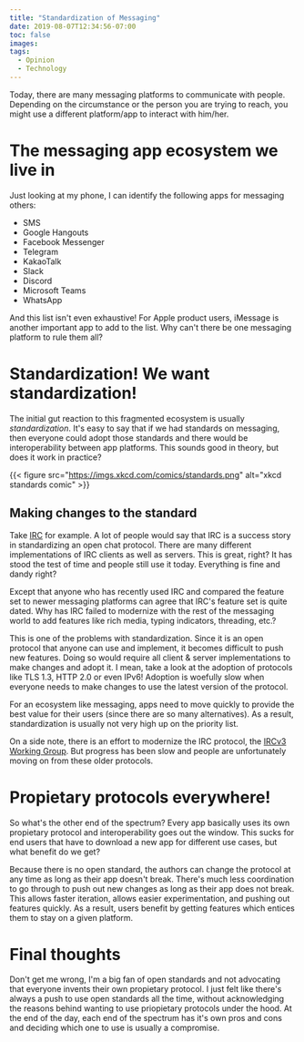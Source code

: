 ```yaml
---
title: "Standardization of Messaging"
date: 2019-08-07T12:34:56-07:00
toc: false
images:
tags: 
  - Opinion
  - Technology
---
```

Today, there are many messaging platforms to communicate with people. Depending on the circumstance or the person you are trying to reach, you might use a different platform/app to interact with him/her.

# The messaging app ecosystem we live in
Just looking at my phone, I can identify the following apps for messaging others:

* SMS
* Google Hangouts
* Facebook Messenger
* Telegram
* KakaoTalk
* Slack
* Discord
* Microsoft Teams
* WhatsApp

And this list isn't even exhaustive! For Apple product users, iMessage is another important app to add to the list. Why can't there be one messaging platform to rule them all?

# Standardization! We want standardization!
The initial gut reaction to this fragmented ecosystem is usually *standardization*. It's easy to say that if we had standards on messaging, then everyone could adopt those standards and there would be interoperability between app platforms. This sounds good in theory, but does it work in practice?

{{< figure src="https://imgs.xkcd.com/comics/standards.png" alt="xkcd standards comic" >}}

## Making changes to the standard

Take [IRC](https://en.wikipedia.org/wiki/Internet_Relay_Chat) for example. A lot of people would say that IRC is a success story in standardizing an open chat protocol. There are many different implementations of IRC clients as well as servers. This is great, right? It has stood the test of time and people still use it today. Everything is fine and dandy right? 

Except that anyone who has recently used IRC and compared the feature set to newer messaging platforms can agree that IRC's feature set is quite dated. Why has IRC failed to modernize with the rest of the messaging world to add features like rich media, typing indicators, threading, etc.?

This is one of the problems with standardization. Since it is an open protocol that anyone can use and implement, it becomes difficult to push new features. Doing so would require all client & server implementations to make changes and adopt it. I mean, take a look at the adoption of protocols like TLS 1.3, HTTP 2.0 or even IPv6! Adoption is woefully slow when everyone needs to make changes to use the latest version of the protocol.

For an ecosystem like messaging, apps need to move quickly to provide the best value for their users (since there are so many alternatives). As a result, standardization is usually not very high up on the priority list.

On a side note, there is an effort to modernize the IRC protocol, the [IRCv3 Working Group](https://ircv3.net/). But progress has been slow and people are unfortunately moving on from these older protocols.

# Propietary protocols everywhere!

So what's the other end of the spectrum? Every app basically uses its own propietary protocol and interoperability goes out the window. This sucks for end users that have to download a new app for different use cases, but what benefit do we get?

Because there is no open standard, the authors can change the protocol at any time as long as their app doesn't break. There's much less coordination to go through to push out new changes as long as their app does not break. This allows faster iteration, allows easier experimentation, and pushing out features quickly. As a result, users benefit by getting features which entices them to stay on a given platform.

# Final thoughts

Don't get me wrong, I'm a big fan of open standards and not advocating that everyone invents their own propietary protocol. I just felt like there's always a push to use open standards all the time, without acknowledging the reasons behind wanting to use priopietary protocols under the hood. At the end of the day, each end of the spectrum has it's own pros and cons and deciding which one to use is usually a compromise.
